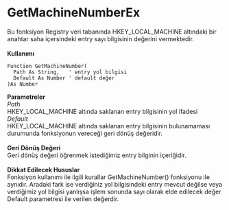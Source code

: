 # GetMachineNumberEx

Bu fonksiyon Registry veri tabanında HKEY\_LOCAL\_MACHINE altındaki bir anahtar saha içersindeki entry sayı bilgisinin değerini vermektedir.\
\
**Kullanımı**

```
Function GetMachineNumber(
  Path As String,	' entry yol bilgisi
  Default As Number	' default değer
)As Number
```

**Parametreler**\
_Path_\
HKEY\_LOCAL\_MACHINE altında saklanan entry bilgisinin yol ifadesi\
_Default_\
HKEY\_LOCAL\_MACHINE altında saklanan entry bilgisinin bulunamaması durumunda fonksiyonun vereceği geri dönüş değeridir.\
\
**Geri Dönüş Değeri**\
Geri dönüş değeri öğrenmek istediğimiz entry bilginin içeriğidir.\
\
**Dikkat Edilecek Hususlar**\
Fonksiyon kullanımı ile ilgili kurallar GetMachineNumber() fonksiyonu ile aynıdır. Aradaki fark ise verdiğiniz yol bilgisindeki entry mevcut değilse veya verdiğimiz yol bilgisi yanlışsa işlem sonunda sayı olarak elde edilecek değer Default parametresi ile verilen değerdir.
